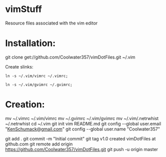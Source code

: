 vimStuff
========

Resource files associated with the vim editor

Installation:
========

  git clone get://github.com/Coolwater357/vimDotFiles.git ~/.vim

  Create slinks:

    ln -s ~/.vim/vimrc ~/.vimrc;

    ln -s ~/.vim/gvimrc ~/.gvimrc;

Creation:
========

  mv ~/.vimrc ~/.vim/vimrc
  mv ~/.gvimrc ~/.vim/gvimrc
  mv ~/.vim/.netrwhist ~/.netrwhist
  cd ~/.vim
  git init
  vim README.md
  git config --global user.email "KenSchumack@gmail.com"
  git config --global user.name "Coolwater357"

  git add .
  git commit -m "Initial commit"
  git tag v1.0
    created vimDotFiles at github.com
  git remote add origin https://github.com/Coolwater357/vimDotFiles.git
  git push -u origin master

